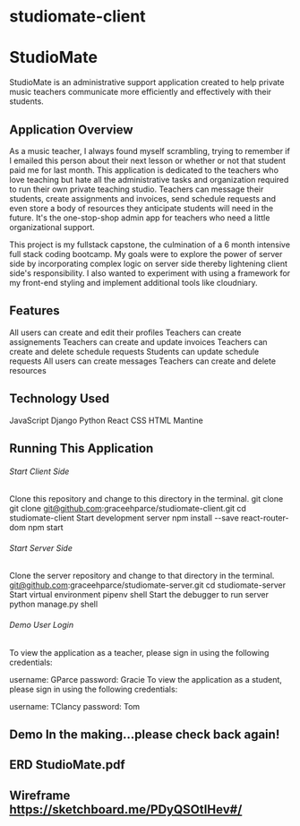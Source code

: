 # studiomate-client
# StudioMate

StudioMate is an administrative support application created to help private music teachers communicate more efficiently and effectively with their students.

## Application Overview 
As a music teacher, I always found myself scrambling, trying to remember if I emailed this person about their next lesson or whether or not that student paid me for last month. This application is dedicated to the teachers who love teaching but hate all the administrative tasks and organization required to run their own private teaching studio. Teachers can message their students, create assignments and invoices, send schedule requests and even store a body of resources they anticipate students will need in the future. It's the one-stop-shop admin app for teachers who need a little organizational support.

This project is my fullstack capstone, the culmination of a 6 month intensive full stack coding bootcamp. My goals were to explore the power of server side by incorporating complex logic on server side thereby lightening client side's responsibility. I also wanted to experiment with using a framework for my front-end styling and implement additional tools like cloudniary.

## Features 
All users can create and edit their profiles Teachers can create assignements Teachers can create and update invoices Teachers can create and delete schedule requests Students can update schedule requests All users can create messages Teachers can create and delete resources

## Technology Used 
JavaScript Django Python React CSS HTML Mantine

## Running This Application 
###### Start Client Side 
Clone this repository and change to this directory in the terminal. git clone git clone git@github.com:graceehparce/studiomate-client.git cd studiomate-client Start development server npm install --save react-router-dom npm start

###### Start Server Side 
Clone the server repository and change to that directory in the terminal. git@github.com:graceehparce/studiomate-server.git cd studiomate-server Start virtual environment pipenv shell Start the debugger to run server python manage.py shell

###### Demo User Login 
To view the application as a teacher, please sign in using the following credentials:

username: GParce password: Gracie To view the application as a student, please sign in using the following credentials:

username: TClancy password: Tom

## Demo In the making...please check back again!

## ERD StudioMate.pdf

## Wireframe https://sketchboard.me/PDyQSOtIHev#/
